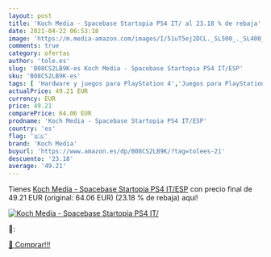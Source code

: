 ```yaml
---
layout: post
title: 'Koch Media - Spacebase Startopia PS4 IT/ al 23.18 % de rebaja'
date: 2021-04-22 06:53:18
image: 'https://m.media-amazon.com/images/I/51uT5ej2DCL._SL500_._SL400_.jpg'
comments: true
category: ofertas
author: 'tole.es'
slug: 'B08CS2LB9K-es Koch Media - Spacebase Startopia PS4 IT/ESP'
sku: 'B08CS2LB9K-es'
tags: [ 'Hardware y juegos para PlayStation 4','Juegos para PlayStation 4','Videojuegos','koch media','ps4', ]
actualPrice: 49.21 EUR
currency: EUR
price: 49.21
comparePrice: 64.06 EUR
prodname: 'Koch Media - Spacebase Startopia PS4 IT/ESP'
country: 'es'
flag: '🇪🇸'
brand: 'Koch Media'
buyurl: 'https://www.amazon.es/dp/B08CS2LB9K/?tag=tolees-21'
descuento: '23.18'
average: '49.21'
---
```


Tienes [Koch Media - Spacebase Startopia PS4 IT/ESP](https://www.amazon.es/dp/B08CS2LB9K/?tag=tolees-21) con precio final de  49.21 EUR (original: 64.06 EUR) (23.18 %  de rebaja) aqui!

[![Koch Media - Spacebase Startopia PS4 IT/](https://m.media-amazon.com/images/I/51uT5ej2DCL._SL500_._SL400_.jpg)](https://www.amazon.es/dp/B08CS2LB9K/?tag=tolees-21)

🔎:


[🛒 Comprar!!!](https://www.amazon.es/dp/B08CS2LB9K/?tag=tolees-21)
